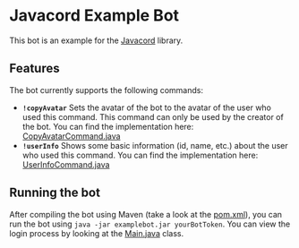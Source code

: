 # Javacord Example Bot
This bot is an example for the [Javacord](https://github.com/BtoBastian/Javacord) library.

## Features

The bot currently supports the following commands:
- **`!copyAvatar`**
Sets the avatar of the bot to the avatar of the user who used this command. This command can only be used by the creator of the bot.
You can find the implementation here: [CopyAvatarCommand.java](https://github.com/BtoBastian/JavacordExampleBot/blob/master/src/main/java/de/btobastian/examplebot/commands/CopyAvatarCommand.java)
- **`!userInfo`**
Shows some basic information (id, name, etc.) about the user who used this command. You can find the implementation here: [UserInfoCommand.java](https://github.com/BtoBastian/JavacordExampleBot/blob/master/src/main/java/de/btobastian/examplebot/commands/UserInfoCommand.java)

## Running the bot

After compiling the bot using Maven (take a look at the [pom.xml](https://github.com/BtoBastian/JavacordExampleBot/blob/master/pom.xml)),
you can run the bot using `java -jar examplebot.jar yourBotToken`. You can view the login process by looking at the 
[Main.java](https://github.com/BtoBastian/JavacordExampleBot/blob/master/src/main/java/de/btobastian/examplebot/Main.java)
class.
